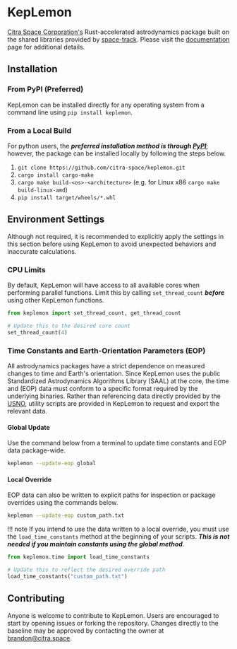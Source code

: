 # KepLemon

[Citra Space Corporation's](https://citra.space) Rust-accelerated astrodynamics package built on the shared libraries
provided by [space-track](https://space-track.org).  Please visit the [documentation](https://keplemon.citra.space)
page for additional details.

## Installation

### From PyPI (Preferred)

KepLemon can be installed directly for any operating system from a command line using `pip install keplemon`.

### From a Local Build

For python users, the **_preferred installation method is through [PyPI](https://www.pypi.org)_**; however, the package can be
installed locally by following the steps below.

1. `git clone https://github.com/citra-space/keplemon.git`
2. `cargo install cargo-make`
3. `cargo make build-<os>-<architecture>` (e.g. for Linux x86 `cargo make build-linux-amd`)
4. `pip install target/wheels/*.whl`

## Environment Settings

Although not required, it is recommended to explicitly apply the settings in this section before using KepLemon to avoid
unexpected behaviors and inaccurate calculations.

### CPU Limits

By default, KepLemon will have access to all available cores when performing parallel functions.  Limit this by calling
`set_thread_count` **_before_** using other KepLemon functions.

```python
from keplemon import set_thread_count, get_thread_count

# Update this to the desired core count
set_thread_count(4)
```

### Time Constants and Earth-Orientation Parameters (EOP)

All astrodynamics packages have a strict dependence on measured changes to time and Earth's orientation.  Since KepLemon
uses the public Standardized Astrodynamics Algorithms Library (SAAL) at the core, the time and (EOP) data must conform
to a specific format required by the underlying binaries.  Rather than referencing data directly provided by the
[USNO](https://maia.usno.navy.mil/), utility scripts are provided in KepLemon to request and export the relevant data.

#### Global Update

Use the command below from a terminal to update time constants and EOP data package-wide.

```bash
keplemon --update-eop global
```

#### Local Override

EOP data can also be written to explicit paths for inspection or package overrides using the commands below.

```bash
keplemon --update-eop custom_path.txt
```

!!! note
    If you intend to use the data written to a local override, you must use the `load_time_constants` method at the
    beginning of your scripts.  **_This is not needed if you maintain constants using the global method_**.

```python
from keplemon.time import load_time_constants

# Update this to reflect the desired override path
load_time_constants("custom_path.txt")
```

## Contributing

Anyone is welcome to contribute to KepLemon.  Users are encouraged to start by opening issues or forking the repository.
Changes directly to the baseline may be approved by contacting the owner at <brandon@citra.space>.
